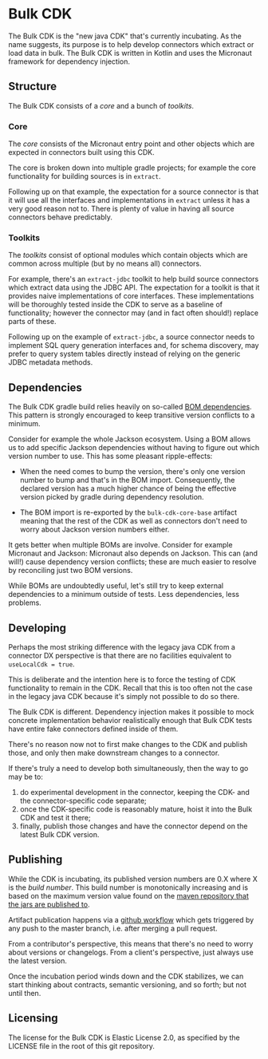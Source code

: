 # Bulk CDK

The Bulk CDK is the "new java CDK" that's currently incubating.
As the name suggests, its purpose is to help develop connectors which extract or load data in bulk.
The Bulk CDK is written in Kotlin and uses the Micronaut framework for dependency injection.

## Structure

The Bulk CDK consists of a _core_ and a bunch of _toolkits_.

### Core

The _core_ consists of the Micronaut entry point and other objects which are expected in
connectors built using this CDK.

The core is broken down into multiple gradle projects; for example the core functionality for
building sources is in `extract`.

Following up on that example, the expectation for a source connector is that it will use all the
interfaces and implementations in `extract` unless it has a very good reason not to.
There is plenty of value in having all source connectors behave predictably.

### Toolkits

The _toolkits_ consist of optional modules which contain objects which are common across
multiple (but by no means all) connectors.

For example, there's an `extract-jdbc` toolkit to help build source connectors which extract data
using the JDBC API.
The expectation for a toolkit is that it provides naive implementations of core interfaces.
These implementations will be thoroughly tested inside the CDK to serve as a baseline of
functionality; however the connector may (and in fact often should!) replace parts of these.

Following up on the example of `extract-jdbc`, a source connector needs to implement SQL query
generation interfaces and, for schema discovery, may prefer to query system tables directly
instead of relying on the generic JDBC metadata methods.

## Dependencies

The Bulk CDK gradle build relies heavily on so-called [BOM dependencies](https://maven.apache.org/guides/introduction/introduction-to-dependency-mechanism.html#bill-of-materials-bom-poms).
This pattern is strongly encouraged to keep transitive version conflicts to a minimum.

Consider for example the whole Jackson ecosystem.
Using a BOM allows us to add specific Jackson dependencies without having to figure out which
version number to use.
This has some pleasant ripple-effects:

- When the need comes to bump the version, there's only one version number to bump and that's in
  the BOM import.
  Consequently, the declared version has a much higher chance of being the effective version
  picked by gradle during dependency resolution.

- The BOM import is re-exported by the `bulk-cdk-core-base` artifact meaning that the rest of the
  CDK as well as connectors don't need to worry about Jackson version numbers either.

It gets better when multiple BOMs are involve.
Consider for example Micronaut and Jackson: Micronaut also depends on Jackson.
This can (and will!) cause dependency version conflicts; these are much easier to resolve by
reconciling just two BOM versions.

While BOMs are undoubtedly useful, let's still try to keep external dependencies to a minimum
outside of tests.
Less dependencies, less problems.

## Developing

Perhaps the most striking difference with the legacy java CDK from a connector DX perspective is
that there are no facilities equivalent to `useLocalCdk = true`.

This is deliberate and the intention here is to force the testing of CDK functionality to remain
in the CDK.
Recall that this is too often not the case in the legacy java CDK because it's simply not possible
to do so there.

The Bulk CDK is different.
Dependency injection makes it possible to mock concrete implementation behavior realistically
enough that Bulk CDK tests have entire fake connectors defined inside of them.

There's no reason now not to first make changes to the CDK and publish those, and only then make
downstream changes to a connector.

If there's truly a need to develop both simultaneously, then the way to go may be to:
1. do experimental development in the connector, keeping the CDK- and the connector-specific code
   separate;
2. once the CDK-specific code is reasonably mature, hoist it into the Bulk CDK and test it there;
3. finally, publish those changes and have the connector depend on the latest Bulk CDK version.

## Publishing

While the CDK is incubating, its published version numbers are 0.X where X is the _build number_.
This build number is monotonically increasing and is based on the maximum version value found on
the [maven repository that the jars are published to](https://airbyte.mycloudrepo.io/public/repositories/airbyte-public-jars/io/airbyte/bulk-cdk/).

Artifact publication happens via a [github workflow](../../.github/workflows/publish-bulk-cdk.yml)
which gets triggered by any push to the master branch, i.e. after merging a pull request.

From a contributor's perspective, this means that there's no need to worry about versions or
changelogs.
From a client's perspective, just always use the latest version.

Once the incubation period winds down and the CDK stabilizes, we can start thinking about contracts,
semantic versioning, and so forth; but not until then.

## Licensing

The license for the Bulk CDK is Elastic License 2.0, as specified by the LICENSE file in the root
of this git repository.

